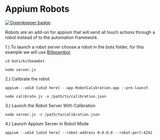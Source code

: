 Appium Robots
======

[![Greenkeeper badge](https://badges.greenkeeper.io/appium/robots.svg)](https://greenkeeper.io/)

Robots are an add-on for appium that will send all touch actions through a robot instead of to the automation framework.

1.) To launch a robot server choose a robot in the bots folder, for this example we will use [Bitbeambot](http://bitbeam.org/).
    
`cd bots/bitbeambot`

`node server.js`

2.) Calibrate the robot   

`appium --udid [udid here] --app RobotCalibration.app --pre-launch`

`node calibrate.js -o /path/to/calibration.json`

3.) Launch the Robot Server With Calibration

`node server.js -c /path/to/calibration.json`

4.) Launch Appium Server in Robot Mode

`appium --udid [udid here] --robot-address 0.0.0.0 --robot-port:4242`
